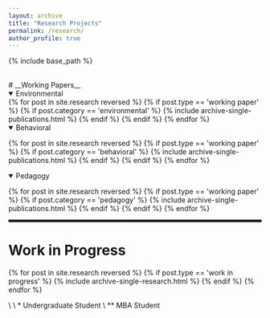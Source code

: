```yaml
---
layout: archive
title: "Research Projects"
permalink: /research/
author_profile: true
---
```


{% include base_path %}

<br>
# __Working Papers__

<details open>
<summary>
Environmental 
</summary>
{% for post in site.research reversed %}
  {% if post.type == 'working paper' %}
    {% if post.category == 'environmental' %}
    {% include archive-single-publications.html %}
    {% endif %}
  {% endif %}
{% endfor %}

</details>


<details open>
<summary class="id1">
Behavioral 
</summary>

{% for post in site.research reversed %}
  {% if post.type == 'working paper' %}
    {% if post.category == 'behavioral' %}
    {% include archive-single-publications.html %}
    {% endif %}
  {% endif %}
{% endfor %}

</details>

<details open>
<summary class="id2">
Pedagogy
</summary>

{% for post in site.research reversed %}
  {% if post.type == 'working paper' %}
    {% if post.category == 'pedagogy' %}
    {% include archive-single-publications.html %}
    {% endif %}
  {% endif %}
{% endfor %}

</details>

<hr style="border: 2px solid;">

# __Work in Progress__

{% for post in site.research reversed %}
  {% if post.type == 'work in progress' %}
    {% include archive-single-research.html %}
  {% endif %}
{% endfor %}

\\
\\
\* Undergraduate Student \\
\*\* MBA Student